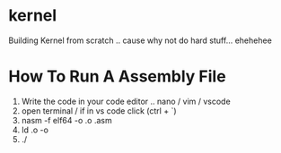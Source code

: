 # kernel
Building Kernel from scratch .. cause why not do hard stuff... ehehehee


# How To Run A Assembly File
1. Write the code in your code editor .. nano / vim / vscode
2. open terminal / if in vs code click (ctrl + `)
3. nasm -f elf64 -o <file-name>.o <file-name>.asm
4. ld <file-name>.o -o <file-name>
5. ./<file-name>
